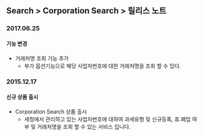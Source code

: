 ## Search > Corporation Search > 릴리스 노트

### 2017.06.25
#### 기능 변경

* 거래처명 조회 기능 추가
    * 부가 옵션기능으로 해당 사업자번호에 대한 거래처명을 조회 할 수 있다. 
    
### 2015.12.17
#### 신규 상품 출시
* Corporation Search 상품 출시
    * 세청에서 관리하고 있는 사업자번호에 대하여 과세유형 및 신규등록, 휴.폐업 여부 및 거래처명을 조회 할 수 있는 서비스 입니다.